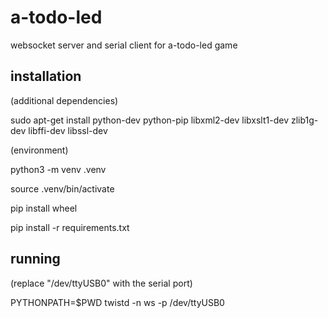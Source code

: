 # a-todo-led
websocket server and serial client for a-todo-led game

## installation
(additional dependencies)

sudo apt-get install python-dev python-pip libxml2-dev libxslt1-dev zlib1g-dev libffi-dev libssl-dev

(environment)

python3 -m venv .venv

source .venv/bin/activate

pip install wheel

pip install -r requirements.txt

## running
(replace "/dev/ttyUSB0" with the serial port)

PYTHONPATH=$PWD twistd -n ws -p /dev/ttyUSB0
